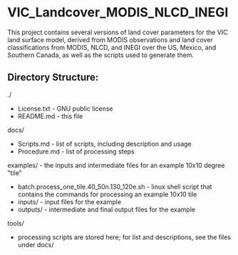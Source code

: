 # VIC_Landcover_MODIS_NLCD_INEGI

This project contains several versions of land cover parameters for the VIC land surface model, derived from MODIS observations and land cover classifications from MODIS, NLCD, and INEGI over the US, Mexico, and Southern Canada, as well as the scripts used to generate them.

## Directory Structure:

./
 - License.txt - GNU public license
 - README.md - this file

docs/
 - Scripts.md - list of scripts, including description and usage
 - Procedure.md - list of processing steps

examples/ - the inputs and intermediate files for an example 10x10 degree "tile"
 - batch.process_one_tile.40_50n.130_120e.sh - linux shell script that contains the commands for processing an example 10x10 tile
 - inputs/ - input files for the example
 - outputs/ - intermediate and final output files for the example

tools/
 - processing scripts are stored here; for list and descriptions, see the files under docs/
